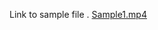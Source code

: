 Link to sample file .
[Sample1.mp4](https://drive.google.com/file/d/0B9FrkQRqB6LUanZMNnd2RENEQWc/view?usp=sharing/)
